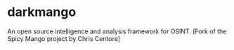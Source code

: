 darkmango
=========

An open source intelligence and analysis framework for OSINT. [Fork of the Spicy Mango project by Chris Centore]
